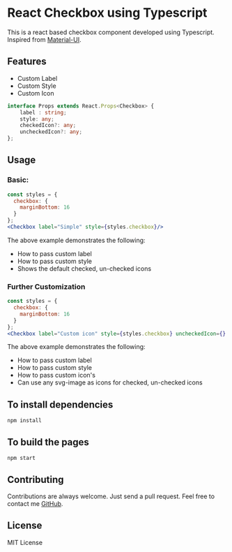 # React Checkbox using Typescript

This is a react based checkbox component developed using Typescript.  
Inspired from [Material-UI](http://callemall.github.io/material-ui/).

## Features
  - Custom Label
  - Custom Style
  - Custom Icon

```typescript
interface Props extends React.Props<Checkbox> {
    label : string;
    style: any;
    checkedIcon?: any;
    uncheckedIcon?: any;
};
```

## Usage

### Basic:

```jsx
const styles = {
  checkbox: {
    marginBottom: 16
  }
};
<Checkbox label="Simple" style={styles.checkbox}/>
```
The above example demonstrates the following:
- How to pass custom label
- How to pass custom style
- Shows the default checked, un-checked icons

### Further Customization

```jsx
const styles = {
  checkbox: {
    marginBottom: 16
  }
};
<Checkbox label="Custom icon" style={styles.checkbox} uncheckedIcon={} checkedIcon={} />
```

The above example demonstrates the following:
- How to pass custom label
- How to pass custom style
- How to pass custom icon's
- Can use any svg-image as icons for checked, un-checked icons

## To install dependencies

```
npm install
```

## To build the pages

```
npm start
```
## Contributing
Contributions are always welcome. Just send a pull request. Feel free to contact me [GitHub](https://github.com/georgeneil).

## License

MIT License